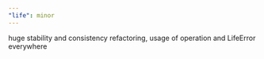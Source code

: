 ```yaml
---
"life": minor
---
```


huge stability and consistency refactoring, usage of operation and LifeError everywhere

